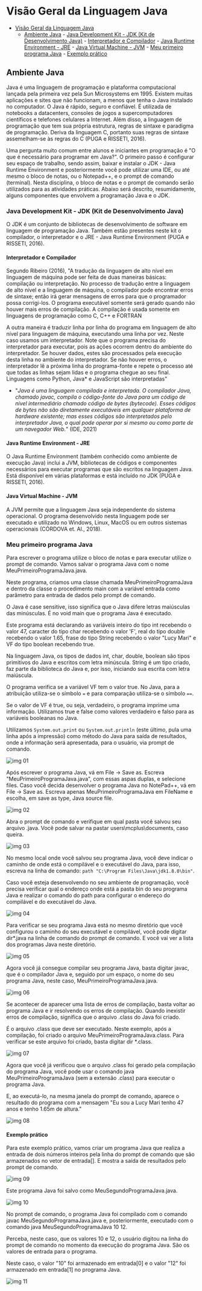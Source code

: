 # Visão Geral da Linguagem Java

<!--toc:start-->

- [Visão Geral da Linguagem Java](#visão-geral-da-linguagem-java)
  - [Ambiente Java](#ambiente-java) - [Java Development Kit - JDK (Kit de Desenvolvimento Java)](#java-development-kit-jdk-kit-de-desenvolvimento-java) - [Interpretador e Compilador](#interpretador-e-compilador) - [Java Runtime Environment - JRE](#java-runtime-environment-jre) - [Java Virtual Machine - JVM](#java-virtual-machine-jvm) - [Meu primeiro programa Java](#meu-primeiro-programa-java) - [Exemplo prático](#exemplo-prático)
  <!--toc:end-->

## Ambiente Java

Java é uma linguagem de programação e plataforma computacional lançada pela primeira vez pela Sun Microsystems em 1995. Existem muitas aplicações e sites que não funcionam, a menos que tenha o Java instalado no computador. O Java é rápido, seguro e confiável. É utilizada de notebooks a datacenters, consoles de jogos a supercomputadores científicos e telefones celulares a Internet. Além disso, a linguagem de programação que tem sua própria estrutura, regras de sintaxe e paradigma de programação. Deriva da linguagem C, portanto suas regras de sintaxe assemelham-se às regras do C (PUGA e RISSETI, 2016).

Uma pergunta muito comum entre alunos e iniciantes em programação é "O que é necessário para programar em Java?". O primeiro passo é configurar seu espaço de trabalho, sendo assim, baixar e instalar o JDK - Java Runtime Environment e posteriormente você pode utilizar uma IDE, ou até mesmo o bloco de notas, ou o Notepad++, e o prompt de comando (terminal). Nesta disciplina, o bloco de notas e o prompt de comando serão utilizados para as atividades práticas. Abaixo será descrito, resumidamente, alguns componentes que envolvem a programação Java e o JDK.

### Java Development Kit - JDK (Kit de Desenvolvimento Java)

O JDK é um conjunto de bibliotecas de desenvolvimento de software em linguagem de programação Java. Também estão presentes neste kit o compilador, o interpretador e o JRE - Java Runtime Environment (PUGA e RISSETI, 2016).

#### Interpretador e Compilador

Segundo Ribeiro (2016), "A tradução da linguagem de alto nível em linguagem de máquina pode ser feita de duas maneiras básicas: compilação ou interpretação. No processo de tradução entre a linguagem de alto nível e a linguagem de máquina, o compilador pode encontrar erros de sintaxe; então irá gerar mensagens de erros para que o programador possa corrigi-los. O programa executável somente será gerado quando não houver mais erros de compilação. A compilação é usada somente em linguagens de programação como C, C++ e FORTRAN

A outra maneira é traduzir linha por linha do programa em linguagem de alto nível para linguagem de máquina, executando uma linha por vez. Neste caso usamos um interpretador. Note que o programa precisa do interpretador para executar, pois as ações ocorrem dentro do ambiente do interpretador. Se houver dados, estes são processados pela execução desta linha no ambiente do interpretador. Se não houver erros, o interpretador lê a próxima linha do programa-fonte e repete o processo até que todas as linhas sejam lidas e o programa chegue ao seu final. Linguagens como Python, Java\* e JavaScript são interpretadas"

- "_Java é uma linguagem compilada e interpretada. O compilador Java, chamado javac, compila o código-fonte do Java para um código de nível intermediário chamado código de bytes (bytecode). Esses códigos de bytes não são diretamente executáveis em qualquer plataforma de hardware existente; mas esses códigos são interpretados pelo interpretador Java, o qual pode operar por si mesmo ou como parte de um navegador Web._" (IDE, 2021)

#### Java Runtime Environment - JRE

O Java Runtime Environment (também conhecido como ambiente de execução Java) inclui a JVM, bibliotecas de códigos e componentes necessários para executar programas que são escritos na linguagem Java. Está disponível em várias plataformas e está incluído no JDK (PUGA e RISSETI, 2016).

#### Java Virtual Machine - JVM

A JVM permite que a linguagem Java seja independente do sistema operacional. O programa desenvolvido nesta linguagem pode ser executado e utilizado no Windows, Linux, MacOS ou em outros sistemas operacionais (CÓRDOVA et. Al., 2018).

### Meu primeiro programa Java

Para escrever o programa utilize o bloco de notas e para executar utilize o prompt de comando. Vamos salvar o programa Java com o nome MeuPrimeiroProgramaJava.java.

Neste programa, criamos uma classe chamada MeuPrimeiroProgramaJava e dentro da classe o procedimento main com a variável entrada como parâmetro para entrada de dados pelo prompt de comando.

O Java é case sensitive, isso significa que o Java difere letras maiúsculas das minúsculas. É no void main que o programa Java é executado.

Este programa está declarando as variáveis inteiro do tipo int recebendo o valor 47, caracter do tipo char recebendo o valor 'F', real do tipo double recebendo o valor 1.65, frase do tipo String recebendo o valor "Lucy Mari" e VF do tipo boolean recebendo true.

Na linguagem Java, os tipos de dados int, char, double, boolean são tipos primitivos do Java e escritos com letra minúscula. String é um tipo criado, faz parte da biblioteca do Java e, por isso, iniciando sua escrita com letra maiúscula.

O programa verifica se a variável VF tem o valor true. No Java, para a atribuição utiliza-se o símbolo `=` e para comparação utiliza-se o símbolo `==`.

Se o valor de VF é true, ou seja, verdadeiro, o programa imprime uma informação. Utilizamos true e false como valores verdadeiro e falso para as variáveis booleanas no Java.

Utilizamos `System.out.print` ou `System.out.println` (este último, pula uma linha após a impressão) como método do Java para saída de resultados, onde a informação será apresentada, para o usuário, via prompt de comando.

![img 01](./assets/cs13-01.png)

Após escrever o programa Java, vá em File -> Save as. Escreva "MeuPrimeiroProgramaJava.java", com essas aspas duplas, e selecione files. Caso você decida desenvolver o programa Java no NotePad++, vá em File -> Save as. Escreva apenas MeuPrimeiroProgramaJava em FileName e escolha, em save as type, Java source file.

![img 02](./assets/cs13-02.png)

Abra o prompt de comando e verifique em qual pasta você salvou seu arquivo .java. Você pode salvar na pastar users\mcplus\documents, caso queira.

![img 03](./assets/cs13-03.png)

No mesmo local onde você salvou seu programa Java, você deve indicar o caminho de onde está o compilável e o executável do Java, para isso, escreva na linha de comando: `path "C:\Program Files\Java\jdk1.8.0\bin"`.

Caso você esteja desenvolvendo no seu ambiente de programação, você precisa verificar qual o endereço onde está a pasta bin do seu programa Java e realizar o comando do path para configurar o endereço do compilável e do executável do Java.

![img 04](./assets/cs13-04.png)

Para verificar se seu programa Java está no mesmo diretório que você configurou o caminho do seu executável e compilável, você pode digitar dir\*.java na linha de comando do prompt de comando. E você vai ver a lista dos programas Java neste diretório.

![img 05](./assets/cs13-05.png)

Agora você já consegue compilar seu programa Java, basta digitar javac, que é o compilador Java e, seguido por um espaço, o nome do seu programa Java, neste caso, MeuPrimeiroProgramaJava.java.

![img 06](./assets/cs13-06.png)

Se acontecer de aparecer uma lista de erros de compilação, basta voltar ao programa Java e ir resolvendo os erros de compilação. Quando inexistir erros de compilação, significa que o arquivo .class do Java foi criado.

É o arquivo .class que deve ser executado. Neste exemplo, após a compilação, foi criado o arquivo MeuPrimeiroProgramaJava.class. Para verificar se este arquivo foi criado, basta digitar dir \*.class.

![img 07](./assets/cs13-07.png)

Agora que você já verificou que o arquivo .class foi gerado pela compilação do programa Java, você pode usar o comando java MeuPrimeiroProgramaJava (sem a extensão .class) para executar o programa Java.

E, ao executá-lo, na mesma janela do prompt de comando, aparece o resultado do programa com a mensagem "Eu sou a Lucy Mari tenho 47 anos e tenho 1.65m de altura."

![img 08](./assets/cs13-08.png)

#### Exemplo prático

Para este exemplo prático, vamos criar um programa Java que realiza a entrada de dois números inteiros pela linha do prompt de comando que são armazenados no vetor de entrada[]. E mostra a saída de resultados pelo prompt de comando.

![img 09](./assets/cs13-09.png)

Este programa Java foi salvo como MeuSegundoProgramaJava.java.

![img 10](./assets/cs13-10.png)

No prompt de comando, o programa Java foi compilado com o comando javac MeuSegundoProgramaJava.java e, posteriormente, executado com o comando java MeuSegundoProgramaJava 10 12.

Perceba, neste caso, que os valores 10 e 12, o usuário digitou na linha do prompt de comando no momento da execução do programa Java. São os valores de entrada para o programa.

Neste caso, o valor "10" foi armazenado em entrada[0] e o valor "12" foi armazenado em entrada[1] no programa Java.

![img 11](./assets/cs13-11.png)
